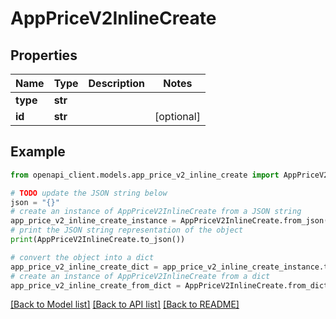 # AppPriceV2InlineCreate


## Properties

Name | Type | Description | Notes
------------ | ------------- | ------------- | -------------
**type** | **str** |  | 
**id** | **str** |  | [optional] 

## Example

```python
from openapi_client.models.app_price_v2_inline_create import AppPriceV2InlineCreate

# TODO update the JSON string below
json = "{}"
# create an instance of AppPriceV2InlineCreate from a JSON string
app_price_v2_inline_create_instance = AppPriceV2InlineCreate.from_json(json)
# print the JSON string representation of the object
print(AppPriceV2InlineCreate.to_json())

# convert the object into a dict
app_price_v2_inline_create_dict = app_price_v2_inline_create_instance.to_dict()
# create an instance of AppPriceV2InlineCreate from a dict
app_price_v2_inline_create_from_dict = AppPriceV2InlineCreate.from_dict(app_price_v2_inline_create_dict)
```
[[Back to Model list]](../README.md#documentation-for-models) [[Back to API list]](../README.md#documentation-for-api-endpoints) [[Back to README]](../README.md)


